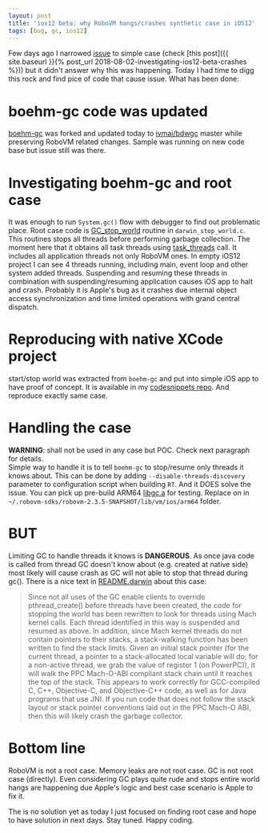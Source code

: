 ```yaml
---
layout: post
title: 'ios12 beta: why RoboVM hangs/crashes synthetic case in iOS12'
tags: [bug, gc, ios12]
---
```

Few days ago I narrowed [issue](https://github.com/MobiVM/robovm/issues/317) to simple case (check [this post]({{ site.baseurl }}{% post_url 2018-08-02-investigating-ios12-beta-crashes %})) but it didn't answer why this was happening. Today I had time to digg this rock and find pice of code that cause issue. What has been done:  
<!-- more -->
# boehm-gc code was updated
[boehm-gc](https://github.com/dkimitsa/bdwgc) was forked and updated today to [ivmai/bdwgc](https://github.com/ivmai/bdwgc) master while preserving RoboVM related changes. Sample was running on new code base but issue still was there.

# Investigating boehm-gc and root case
It was enough to run `System.gc()` flow with debugger to find out problematic place. Root case code is [GC_stop_world](https://github.com/dkimitsa/bdwgc/blob/f105edbf7420e92734d61bdc4d6b6b734dfe63a4/darwin_stop_world.c#L560) routine in `darwin_stop_world.c`.  
This routines stops all threads before performing garbage collection. The moment here that it obtains all task threads using [task_threads](https://developer.apple.com/documentation/kernel/1537751-task_threads?language=objc) call. It includes all application threads not only RoboVM ones. In empty iOS12 project I can see 4 threads running, including main, event loop and other system added threads. Suspending and resuming these threads in combination with suspending/resuming application causes iOS app to halt and crash. Probably it is Apple's bug as it crashes due internal object access synchronization and time limited operations with grand central dispatch.

# Reproducing with native XCode project
start/stop world was extracted from `boehm-gc` and put into simple iOS app to have proof of concept. It is available in my [codesnippets repo](https://github.com/dkimitsa/codesnippets/tree/master/ios12bc-case-native/ios12_hang_demo). And reproduce exactly same case.

# Handling the case
**WARNING**: shall not be used in any case but POC. Check next paragraph for details.  
Simple way to handle it is to tell `boehm-gc` to stop/resume only threads it knows about. This can be done by adding `--disable-threads-discovery` parameter to configuration script when building `RT`. And it DOES solve the issue. You can pick up pre-build ARM64 [libgc.a](https://github.com/dkimitsa/codesnippets/raw/master/ios12bc-case-native/ios12_hang_demo/lib/libgc.a) for testing. Replace on in `~/.robovm-sdks/robovm-2.3.5-SNAPSHOT/lib/vm/ios/arm64` folder.

# BUT
Limiting GC to handle threads it knows is **DANGEROUS**. As once java code is called from thread GC doesn't know about (e.g. created at native side) most likely will cause crash as GC will not able to stop that thread during gc(). There is a nice text in [README.darwin](https://github.com/dkimitsa/bdwgc/blob/master/doc/README.darwin) about this case:
>Since not all uses of the GC enable clients to override pthread_create()
before threads have been created, the code for stopping the world has
been rewritten to look for threads using Mach kernel calls. Each
thread identified in this way is suspended and resumed as above. In
addition, since Mach kernel threads do not contain pointers to their
stacks, a stack-walking function has been written to find the stack
limits. Given an initial stack pointer (for the current thread, a
pointer to a stack-allocated local variable will do; for a non-active
thread, we grab the value of register 1 (on PowerPC)), it
will walk the PPC Mach-O-ABI compliant stack chain until it reaches the
top of the stack. This appears to work correctly for GCC-compiled C,
C++, Objective-C, and Objective-C++ code, as well as for Java
programs that use JNI. If you run code that does not follow the stack
layout or stack pointer conventions laid out in the PPC Mach-O ABI,
then this will likely crash the garbage collector.

# Bottom line
RoboVM is not a root case. Memory leaks are not root case. GC is not root case (directly). Even considering GC plays quite rude and stops entire world hangs are happening due Apple's logic and best case scenario is Apple to fix it.

The is no solution yet as today I just focused on finding root case and hope to have solution in next days. Stay tuned. Happy coding.
